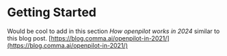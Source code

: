 # Getting Started

Would be cool to add in this section *How openpilot works in 2024* similar to this blog post. [https://blog.comma.ai/openpilot-in-2021/](https://blog.comma.ai/openpilot-in-2021/)